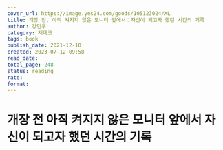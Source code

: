 ```yaml
---
cover_url: https://image.yes24.com/goods/105123024/XL
title: 개장 전, 아직 켜지지 않은 모니터 앞에서：자신이 되고자 했던 시간의 기록
author: 강민우
category: 재테크
tags: book
publish_date: 2021-12-10
created: 2023-07-12 09:58
read_date:
total_page: 248
status: reading
rate:
format:
---
```


# 개장 전 아직 켜지지 않은 모니터 앞에서 자신이 되고자 했던 시간의 기록
